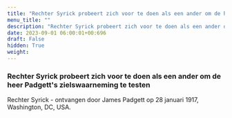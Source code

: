 ```yaml
---
title: "Rechter Syrick probeert zich voor te doen als een ander om de heer Padgett's zielswaarneming te testen"
menu_title: ""
description: "Rechter Syrick probeert zich voor te doen als een ander om de heer Padgett's zielswaarneming te testen"
date: 2023-09-01 06:00:01+00:696
draft: False
hidden: True
weight:
---
```

### Rechter Syrick probeert zich voor te doen als een ander om de heer Padgett's zielswaarneming te testen

Rechter Syrick - ontvangen door James Padgett op 28 januari 1917, Washington, DC, USA.
